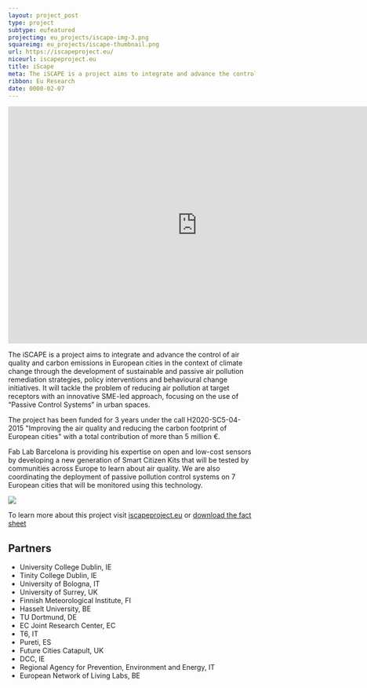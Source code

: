 ```yaml
---
layout: project_post
type: project
subtype: eufeatured
projectimg: eu_projects/iscape-img-3.png
squareimg: eu_projects/iscape-thumbnail.png
url: https://iscapeproject.eu/
niceurl: iscapeproject.eu
title: iScape
meta: The iSCAPE is a project aims to integrate and advance the control of air quality and carbon emissions in European cities in the context of climate change
ribbon: Eu Research
date: 0000-02-07
---
```


<iframe width="770" height="483" src="https://www.youtube.com/embed/WGFUpuYHakY" frameborder="0" allowfullscreen></iframe>

The iSCAPE is a project aims to integrate and advance the control of air quality and carbon emissions in European cities in the context of climate change through the development of sustainable and passive air pollution remediation strategies, policy interventions and behavioural change initiatives. It will tackle the problem of reducing air pollution at target receptors with an innovative SME-led approach, focusing on the use of “Passive Control Systems” in urban spaces.

The project has been funded for 3 years under the call H2020-SC5-04-2015 "Improving the air quality and reducing the carbon footprint of European cities" with a total contribution of more than 5 million €.

Fab Lab Barcelona is providing his expertise on open and low-cost sensors by developing a new generation of Smart Citizen Kits that will be tested by communities across Europe to learn about air quality. We are also coordinating the deployment of passive pollution control systems on 7 European cities that will be monitored using this technology.

<img src="{{site.baseurl}}{{ site.url }}/img/projects/eu_projects/iscape-img-3.png">

To learn more about this project visit [iscapeproject.eu](https://www.iscapeproject.eu/) or [download the fact sheet](https://www.iscapeproject.eu/wp-content/uploads/2016/10/Factsheet_iSCAPE.pdf) 

## Partners

* University College Dublin, IE
* Tinity College Dublin, IE
* University of Bologna, IT
* University of Surrey, UK
* Finnish Meteorological Institute, FI
* Hasselt University, BE
* TU Dortmund, DE
* EC Joint Research Center, EC
* T6, IT
* Pureti, ES
* Future Cities Catapult, UK
* DCC, IE
* Regional Agency for Prevention, Environment and Energy, IT
* European Network of Living Labs, BE